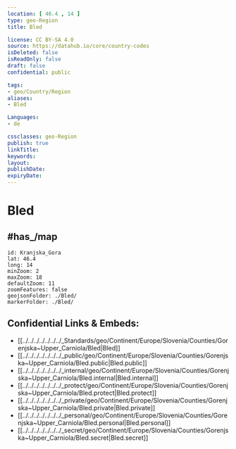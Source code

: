 ```yaml
---
location: [ 46.4 , 14 ] 
type: geo-Region
title: Bled

license: CC BY-SA 4.0
source: https://datahub.io/core/country-codes
isDeleted: false
isReadOnly: false
draft: false
confidential: public

tags:
- geo/Country/Region
aliases:
- Bled

Languages:
- de

cssclasses: geo-Region
publish: true
linkTitle: 
keywords: 
layout: 
publishDate: 
expiryDate: 
---
```


# Bled


## #has_/map 

```leaflet
id: Kranjska_Gora
lat: 46.4
long: 14
minZoom: 2 
maxZoom: 18
defaultZoom: 11
zoomFeatures: false 
geojsonFolder: ./Bled/
markerFolder: ./Bled/
```


## Confidential Links & Embeds: 
- [[../../../../../../../_Standards/geo/Continent/Europe/Slovenia/Counties/Gorenjska~Upper_Carniola/Bled|Bled]] 
- [[../../../../../../../_public/geo/Continent/Europe/Slovenia/Counties/Gorenjska~Upper_Carniola/Bled.public|Bled.public]] 
- [[../../../../../../../_internal/geo/Continent/Europe/Slovenia/Counties/Gorenjska~Upper_Carniola/Bled.internal|Bled.internal]] 
- [[../../../../../../../_protect/geo/Continent/Europe/Slovenia/Counties/Gorenjska~Upper_Carniola/Bled.protect|Bled.protect]] 
- [[../../../../../../../_private/geo/Continent/Europe/Slovenia/Counties/Gorenjska~Upper_Carniola/Bled.private|Bled.private]] 
- [[../../../../../../../_personal/geo/Continent/Europe/Slovenia/Counties/Gorenjska~Upper_Carniola/Bled.personal|Bled.personal]] 
- [[../../../../../../../_secret/geo/Continent/Europe/Slovenia/Counties/Gorenjska~Upper_Carniola/Bled.secret|Bled.secret]] 

